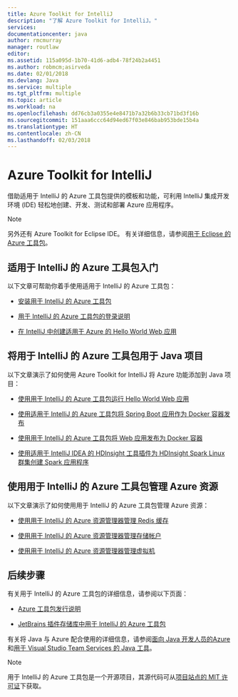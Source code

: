 ```yaml
---
title: Azure Toolkit for IntelliJ
description: "了解 Azure Toolkit for IntelliJ。"
services: 
documentationcenter: java
author: rmcmurray
manager: routlaw
editor: 
ms.assetid: 115a095d-1b70-41d6-adb4-78f24b2a4451
ms.author: robmcm;asirveda
ms.date: 02/01/2018
ms.devlang: Java
ms.service: multiple
ms.tgt_pltfrm: multiple
ms.topic: article
ms.workload: na
ms.openlocfilehash: dd76cb3a0355e4e8471b7a32b6b33cb71bd3f16b
ms.sourcegitcommit: 151aaa6ccc64d94ed67f03e846bab953bde15b4a
ms.translationtype: HT
ms.contentlocale: zh-CN
ms.lasthandoff: 02/03/2018
---
```

# <a name="azure-toolkit-for-intellij"></a>Azure Toolkit for IntelliJ
借助适用于 IntelliJ 的 Azure 工具包提供的模板和功能，可利用 IntelliJ 集成开发环境 (IDE) 轻松地创建、开发、测试和部署 Azure 应用程序。

> [!NOTE]
> 
> 另外还有 Azure Toolkit for Eclipse IDE。 有关详细信息，请参阅[用于 Eclipse 的 Azure 工具包](../eclipse/azure-toolkit-for-eclipse.md)。
> 

## <a name="get-started-with-the-azure-toolkit-for-intellij"></a>适用于 IntelliJ 的 Azure 工具包入门
以下文章可帮助你着手使用适用于 IntelliJ 的 Azure 工具包：

* [安装用于 IntelliJ 的 Azure 工具包](azure-toolkit-for-intellij-installation.md)

* [用于 IntelliJ 的 Azure 工具包的登录说明](azure-toolkit-for-intellij-sign-in-instructions.md)

* [在 IntelliJ 中创建适用于 Azure 的 Hello World Web 应用](azure-toolkit-for-intellij-create-hello-world-web-app.md)

## <a name="use-the-azure-toolkit-for-intellij-with-your-java-projects"></a>将用于 IntelliJ 的 Azure 工具包用于 Java 项目
以下文章演示了如何使用 Azure Toolkit for IntelliJ 将 Azure 功能添加到 Java 项目：

* [使用用于 IntelliJ 的 Azure 工具包运行 Hello World Web 应用](azure-toolkit-for-intellij-hello-world-web-app-linux.md)

* [使用适用于 IntelliJ 的 Azure 工具包将 Spring Boot 应用作为 Docker 容器发布](azure-toolkit-for-intellij-publish-spring-boot-docker-app.md)

* [使用用于 IntelliJ 的 Azure 工具包将 Web 应用发布为 Docker 容器](azure-toolkit-for-intellij-publish-as-docker-container.md)

* [使用适用于 IntelliJ IDEA 的 HDInsight 工具插件为 HDInsight Spark Linux 群集创建 Spark 应用程序](/azure/hdinsight/hdinsight-apache-spark-intellij-tool-plugin)

## <a name="manage-azure-resources-using-the-azure-toolkit-for-intellij"></a>使用用于 IntelliJ 的 Azure 工具包管理 Azure 资源
以下文章演示了如何使用用于 IntelliJ 的 Azure 工具包管理 Azure 资源：

* [使用用于 IntelliJ 的 Azure 资源管理器管理 Redis 缓存](azure-toolkit-for-intellij-managing-redis-caches-using-azure-explorer.md)

* [使用用于 IntelliJ 的 Azure 资源管理器管理存储帐户](azure-toolkit-for-intellij-managing-virtual-machines-using-azure-explorer.md)

* [使用用于 IntelliJ 的 Azure 资源管理器管理虚拟机](azure-toolkit-for-intellij-managing-storage-accounts-using-azure-explorer.md)

## <a name="next-steps"></a>后续步骤

有关用于 IntelliJ 的 Azure 工具包的详细信息，请参阅以下页面：

* [Azure 工具包发行说明](https://github.com/Microsoft/azure-tools-for-java/releases)

* [JetBrains 插件存储库中用于 IntelliJ 的 Azure 工具包](https://plugins.jetbrains.com/plugin/8053-azure-toolkit-for-intellij)

有关将 Java 与 Azure 配合使用的详细信息，请参阅[面向 Java 开发人员的Azure](https://docs.microsoft.com/java/azure/) 和[用于 Visual Studio Team Services 的 Java 工具](https://java.visualstudio.com/)。

> [!NOTE]
> 
> 用于 IntelliJ 的 Azure 工具包是一个开源项目，其源代码可从[项目站点的 MIT 许可证](https://github.com/microsoft/azure-tools-for-java)下获取。
> 

<!-- [!INCLUDE [azure-toolkit-for-intellij-additional-resources](../includes/azure-toolkit-for-intellij-additional-resources.md)] -->

<!-- URL List -->

[Azure for Java Developers]: https://docs.microsoft.com/java/azure/
[Java Tools for Visual Studio Team Services]: https://java.visualstudio.com/

<!-- Temporarily Deprecated URLs -->

<!-- [Debug a Java Web App on Azure in IntelliJ]: ./app-service-web/app-service-web-debug-java-web-app-in-intellij.md -->
